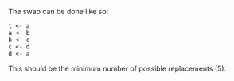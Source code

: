 The swap can be done like so:

    t <- a
    a <- b
    b <- c
    c <- d
    d <- a

This should be the minimum number of possible replacements (5).

